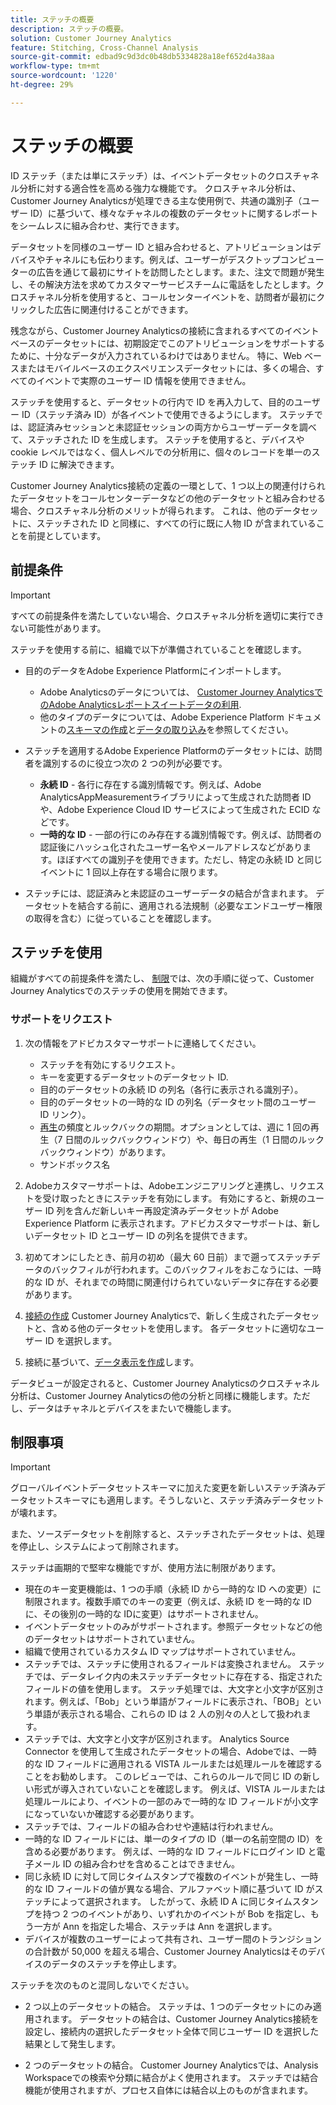 ```yaml
---
title: ステッチの概要
description: ステッチの概要。
solution: Customer Journey Analytics
feature: Stitching, Cross-Channel Analysis
source-git-commit: edbad9c9d3dc0b48db5334828a18ef652d4a38aa
workflow-type: tm+mt
source-wordcount: '1220'
ht-degree: 29%

---
```


# ステッチの概要

ID ステッチ（または単にステッチ）は、イベントデータセットのクロスチャネル分析に対する適合性を高める強力な機能です。 クロスチャネル分析は、Customer Journey Analyticsが処理できる主な使用例で、共通の識別子（ユーザー ID）に基づいて、様々なチャネルの複数のデータセットに関するレポートをシームレスに組み合わせ、実行できます。

データセットを同様のユーザー ID と組み合わせると、アトリビューションはデバイスやチャネルにも伝わります。例えば、ユーザーがデスクトップコンピューターの広告を通じて最初にサイトを訪問したとします。また、注文で問題が発生し、その解決方法を求めてカスタマーサービスチームに電話をしたとします。クロスチャネル分析を使用すると、コールセンターイベントを、訪問者が最初にクリックした広告に関連付けることができます。

残念ながら、Customer Journey Analyticsの接続に含まれるすべてのイベントベースのデータセットには、初期設定でこのアトリビューションをサポートするために、十分なデータが入力されているわけではありません。 特に、Web ベースまたはモバイルベースのエクスペリエンスデータセットには、多くの場合、すべてのイベントで実際のユーザー ID 情報を使用できません。

ステッチを使用すると、データセットの行内で ID を再入力して、目的のユーザー ID（ステッチ済み ID）が各イベントで使用できるようにします。 ステッチでは、認証済みセッションと未認証セッションの両方からユーザーデータを調べて、ステッチされた ID を生成します。 ステッチを使用すると、デバイスや cookie レベルではなく、個人レベルでの分析用に、個々のレコードを単一のステッチ ID に解決できます。

Customer Journey Analytics接続の定義の一環として、1 つ以上の関連付けられたデータセットをコールセンターデータなどの他のデータセットと組み合わせる場合、クロスチャネル分析のメリットが得られます。 これは、他のデータセットに、ステッチされた ID と同様に、すべての行に既に人物 ID が含まれていることを前提としています。


## 前提条件

>[!IMPORTANT]
>
>すべての前提条件を満たしていない場合、クロスチャネル分析を適切に実行できない可能性があります。

ステッチを使用する前に、組織で以下が準備されていることを確認します。

* 目的のデータをAdobe Experience Platformにインポートします。

   * Adobe Analyticsのデータについては、 [Customer Journey AnalyticsでのAdobe Analyticsレポートスイートデータの利用](/help/getting-started/aa-vs-cja/aa-data-in-cja.md).
   * 他のタイプのデータについては、Adobe Experience Platform ドキュメントの[スキーマの作成](https://experienceleague.adobe.com/docs/experience-platform/xdm/tutorials/create-schema-ui.html?lang=ja)と[データの取り込み](https://experienceleague.adobe.com/docs/experience-platform/ingestion/home.html?lang=ja)を参照してください。

* ステッチを適用するAdobe Experience Platformのデータセットには、訪問者を識別するのに役立つ次の 2 つの列が必要です。

   * **永続 ID** - 各行に存在する識別情報です。例えば、Adobe AnalyticsAppMeasurementライブラリによって生成された訪問者 ID や、Adobe Experience Cloud ID サービスによって生成された ECID などです。
   * **一時的な ID** - 一部の行にのみ存在する識別情報です。例えば、訪問者の認証後にハッシュ化されたユーザー名やメールアドレスなどがあります。ほぼすべての識別子を使用できます。ただし、特定の永続 ID と同じイベントに 1 回以上存在する場合に限ります。

* ステッチには、認証済みと未認証のユーザーデータの結合が含まれます。 データセットを結合する前に、適用される法規制（必要なエンドユーザー権限の取得を含む）に従っていることを確認します。


## ステッチを使用

組織がすべての前提条件を満たし、 [制限](#limitations)では、次の手順に従って、Customer Journey Analyticsでのステッチの使用を開始できます。

### サポートをリクエスト

1. 次の情報をアドビカスタマーサポートに連絡してください。

   * ステッチを有効にするリクエスト。
   * キーを変更するデータセットのデータセット ID.
   * 目的のデータセットの永続 ID の列名（各行に表示される識別子）。
   * 目的のデータセットの一時的な ID の列名（データセット間のユーザー ID リンク）。
   * [再生](explained.md)の頻度とルックバックの期間。オプションとしては、週に 1 回の再生（7 日間のルックバックウィンドウ）や、毎日の再生（1 日間のルックバックウィンドウ）があります。
   * サンドボックス名


2. Adobeカスタマーサポートは、Adobeエンジニアリングと連携し、リクエストを受け取ったときにステッチを有効にします。 有効にすると、新規のユーザー ID 列を含んだ新しいキー再設定済みデータセットが Adobe Experience Platform に表示されます。アドビカスタマーサポートは、新しいデータセット ID とユーザー ID の列名を提供できます。

3. 初めてオンにしたとき、前月の初め（最大 60 日前）まで遡ってステッチデータのバックフィルが行われます。このバックフィルをおこなうには、一時的な ID が、それまでの時間に関連付けられていないデータに存在する必要があります。

4. [接続の作成](/help/connections/create-connection.md) Customer Journey Analyticsで、新しく生成されたデータセットと、含める他のデータセットを使用します。 各データセットに適切なユーザー ID を選択します。

5. 接続に基づいて、[データ表示を作成](/help/data-views/create-dataview.md)します。

<!-- To do: Paragraph on backfill once product and marketing determine the best way forward. -->

データビューが設定されると、Customer Journey Analyticsのクロスチャネル分析は、Customer Journey Analyticsの他の分析と同様に機能します。ただし、データはチャネルとデバイスをまたいで機能します。

<!-- Uncomment once stitching UI is available (for limited testing)..

### Do It Yourself

|Positive|[!BADGE New Feature]{type=Positive before-title="false"}|

{{release-limited-testing-section}}

Alternatively, you can set up and use stitching through the Customer Journey Analytics user interface:

1. Go to the [Create and manage stitched datasets](stitching-ui.md) and follow steps to rekey your dataset.

2. [Create a connection](/help/connections/create-connection.md) in Customer Journey Analytics using the newly generated dataset and any other datasets that you want to include. Choose the correct person ID for each dataset.

3. [Create a connection](/help/connections/create-connection.md) in Customer Journey Analytics using the newly generated dataset and any other datasets that you want to include. Choose the correct person ID for each dataset.
   
4. [Create a data view](/help/data-views/create-dataview.md) based on the connection.

Once the data view is set up, the cross-channel analysis in Customer Journey Analytics is just like any other analysis in Customer Journey Analytics, except now the data operates across channels and devices.

-->


## 制限事項

>[!IMPORTANT]
>
>グローバルイベントデータセットスキーマに加えた変更を新しいステッチ済みデータセットスキーマにも適用します。そうしないと、ステッチ済みデータセットが壊れます。
>
>また、ソースデータセットを削除すると、ステッチされたデータセットは、処理を停止し、システムによって削除されます。

ステッチは画期的で堅牢な機能ですが、使用方法に制限があります。

* 現在のキー変更機能は、1 つの手順（永続 ID から一時的な ID への変更）に制限されます。複数手順でのキーの変更（例えば、永続 ID を一時的な ID に、その後別の一時的な IDに変更）はサポートされません。
* イベントデータセットのみがサポートされます。参照データセットなどの他のデータセットはサポートされていません。
* 組織で使用されているカスタム ID マップはサポートされていません。
* ステッチでは、ステッチに使用されるフィールドは変換されません。 ステッチでは、データレイク内の未ステッチデータセットに存在する、指定されたフィールドの値を使用します。 ステッチ処理では、大文字と小文字が区別されます。例えば、「Bob」という単語がフィールドに表示され、「BOB」という単語が表示される場合、これらの ID は 2 人の別々の人として扱われます。
* ステッチでは、大文字と小文字が区別されます。 Analytics Source Connector を使用して生成されたデータセットの場合、Adobeでは、一時的な ID フィールドに適用される VISTA ルールまたは処理ルールを確認することをお勧めします。 このレビューでは、これらのルールで同じ ID の新しい形式が導入されていないことを確認します。 例えば、VISTA ルールまたは処理ルールにより、イベントの一部のみで一時的な ID フィールドが小文字になっていないか確認する必要があります。
* ステッチでは、フィールドの組み合わせや連結は行われません。
* 一時的な ID フィールドには、単一のタイプの ID（単一の名前空間の ID）を含める必要があります。 例えば、一時的な ID フィールドにログイン ID と電子メール ID の組み合わせを含めることはできません。
* 同じ永続 ID に対して同じタイムスタンプで複数のイベントが発生し、一時的な ID フィールドの値が異なる場合、アルファベット順に基づいて ID がステッチによって選択されます。 したがって、永続 ID A に同じタイムスタンプを持つ 2 つのイベントがあり、いずれかのイベントが Bob を指定し、もう一方が Ann を指定した場合、ステッチは Ann を選択します。
* デバイスが複数のユーザーによって共有され、ユーザー間のトランジションの合計数が 50,000 を超える場合、Customer Journey Analyticsはそのデバイスのデータのステッチを停止します。

ステッチを次のものと混同しないでください。

* 2 つ以上のデータセットの結合。 ステッチは、1 つのデータセットにのみ適用されます。 データセットの結合は、Customer Journey Analytics接続を設定し、接続内の選択したデータセット全体で同じユーザー ID を選択した結果として発生します。

* 2 つのデータセットの結合。 Customer Journey Analyticsでは、Analysis Workspaceでの検索や分類に結合がよく使用されます。 ステッチでは結合機能が使用されますが、プロセス自体には結合以上のものが含まれます。

